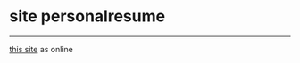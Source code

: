 # site personalresume
 ___
 
 [this site](https://poriansh.github.io/Development-of-personalresume-template-landing-page/) as online

